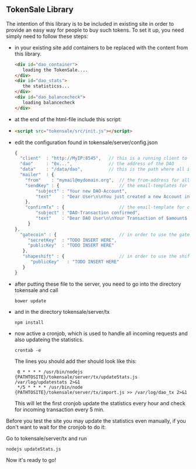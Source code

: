 ## TokenSale Library ##

The intention of this library is to be included in existing site in order to provide an easy way for people to buy such tokens.
To set it up, you need simply need to follow these steps:

* in your existing site add containers to be replaced with the content from this library.

    ```html
    <div id="dao_container">
       loading the TokenSale....
    </div>
    <div id="dao_stats">
       the statisticss...
    </div>
    <div id="dao_balancecheck">
       loading balancecheck
    </div>
    ```
    
* at the end of the html-file include this script:
* 
    ```html
    <script src="tokensale/src/init.js"></script>
    ```
     
* edit the configuration found in tokensale/server/config.json

    ```javascript
    {
      "client"  : "http://MyIP:8545",   // this is a running client to be used to check balances and execute signed transactions. 
      "dao"     : "0x...",              // the address of the DAO
      "data"    : "/data/dao",          // this is the path where all incoming data (transactions and privatekeys to be mailed) will be stored and executed. (make sure this directory is included in the php php_admin_value open_basedir)
      "mailer"  : {
        "from"    : "mymail@mydomain.org",  // the from-address for all outgoing emails.
        "sendKey" : {                       // the email-templates for sending the key to the user
            "subject" : "Your new DAO-Account",
            "text"    : "Dear User\n\nYou just created a new Account in order to take part on the DAO.\nYour public address is 0x$address$\n\nYou may put this key into ~/.ethereum/keystore -folder in order to use it\n\nYour DAO-Team"
        },
        "confirmTx" : {                     // the email-template for confirming the execution of the transaction.
            "subject" : "DAO-Transaction confirmed",
            "text"    : "Dear DAO User\n\nYour Transaction of $amount$ Ether has been confirmed. You can now use your Tokens assigned to the $adr$ to vote.\n\nThe DAO Team"
         }
    },
      "gatecoin" : {                        // in order to use the gatecoin-api, you need to fill the Key here.
         "secretKey"  : "TODO INSERT HERE",
         "publicKey"  : "TODO INSERT HERE"
       },
       "shapeshift" : {                     // in order to use the shift-button, you need a special public key to be put here.
          "publicKey"   : "TODO INSERT HERE"
       }
    }
    ```    
   
* after putting these file to the server, you need to go into the directory tokensale and call

    ```shell   
    bower update
    ```
    
* and in the directory tokensale/server/tx

    ```shell
    npm install
    ```
    
* now active a cronjob, which is used to handle all incoming requests and also updateing the statistics.

    ```shell
    crontab -e
    ```
    
   The lines you should add ther should look like this:
   
   ```shell
    0 * * * * /usr/bin/nodejs {PATHTOSITE}/tokensale/server/tx/updateStats.js /var/log/updatestats 2>&1
    */5 * * * * /usr/bin/node {PATHTOSITE}/tokensale/server/tx/import.js >> /var/log/dao_tx 2>&1
    ```
   This will let the first cronjob update the statistics every hour and check for incoming transaction every 5 min.
   
Before you test the site you may update the statistics even manually, if you don't want to wait for the cronjob to do it:

Go to tokensale/server/tx and run

    nodejs updateStats.js
 


Now it's ready to go!
